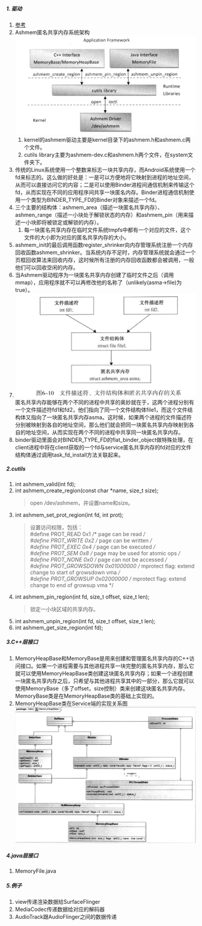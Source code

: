##### 1. 驱动
1. [参考](https://www.jianshu.com/p/d9bc9c668ba6)
2. Ashmem匿名共享内存系统架构![](../MdPicture/26.png)
    1. kernel的ashmem驱动主要是kernel目录下的ashmem.h和ashmem.c两个文件。
    2. cutils library主要为ashmem-dev.c和ashmem.h两个文件，在system文件夹下。
3. 传统的Linux系统使用一个整数来标志一块共享内存，而Android系统使用一个fd来标志的。这么做的好处是：一是可以方便地将它映射到进程的地址空间，从而可以直接访问它的内容；二是可以使用Binder进程间通信机制来传输这个fd，从而实现在不同的应用程序间共享一块匿名内存。Binder进程通信机制使用一个类型为BINDER_TYPE_FD的Binder对象来描述一个fd。
4. 三个主要的结构体：ashmem_area（描述一块匿名共享内存）、ashmen_range（描述一小块处于解锁状态的内存）和ashmem_pin（用来描述一小块即将被锁定或解锁的内存）。
    1. 每一块匿名共享内存在临时文件系统tmpfs中都有一个对应的文件，这个文件的大小即为对应的匿名共享内存的大小。
5. ashmem_init的最后调用函数register_shrinker向内存管理系统注册一个内存回收函数ashmem_shrinker。当系统内存不足时，内存管理系统就会通过一个页框回收算法来回收内存，这时候所有注册的内存回收函数都会被调用，一般他们可以回收空闲的内存。
6. 当Ashmem驱动程序为一块匿名共享内存创建了临时文件之后（调用mmap），应用程序就不可以再修改他的名称了（unlikely(asma->file)为true）。
7. ![](../MdPicture/28.png)匿名共享内存能够在两个不同的进程中共享的奥妙就在于，这两个进程分别有一个文件描述符fd1和fd2，他们指向了同一个文件结构体file1，而这个文件结构体又指向了一块匿名共享内存asma。这时候，如果两个进程的文件描述符分别被映射到各自的地址空间，那么他们就会把同一块匿名共享内存映射到各自的地址空间，从而实现在两个不同的进程中共享同一块匿名共享内存。
8. binder驱动里面会对BINDER_TYPE_FD的flat_binder_object做特殊处理，在client进程中将在client获取的一个fd与service匿名共享内存的fd对应的文件结构体通过调用task_fd_install方法关联起来。

##### 2.cutils
1. int ashmem_valid(int fd);
2. int ashmem_create_region(const char *name, size_t size);
    > open /dev/ashmem，并设置name和size。
3. int ashmem_set_prot_region(int fd, int prot);
    > 设置访问权限，包括：</br>
    > #define PROT_READ	0x1		/* page can be read */</br>
    > #define PROT_WRITE	0x2		/* page can be written */</br>
    > #define PROT_EXEC	0x4		/* page can be executed */</br>
    > #define PROT_SEM	0x8		/* page may be used for atomic ops */</br>
    > #define PROT_NONE	0x0		/* page can not be accessed */</br>
    > #define PROT_GROWSDOWN	0x01000000	/* mprotect flag: extend change to start of growsdown vma */</br>
    > #define PROT_GROWSUP	0x02000000	/* mprotect flag: extend change to end of growsup vma */
4. int ashmem_pin_region(int fd, size_t offset, size_t len);
    > 锁定一小块区域的共享内存。
5. int ashmem_unpin_region(int fd, size_t offset, size_t len);
6. int ashmem_get_size_region(int fd);

##### 3.C++层接口
1. MemoryHeapBase和MemoryBase是用来创建和管理匿名共享内存的C++访问接口。如果一个进程需要与其他进程共享一块完整的匿名共享内存，那么它就可以使用MemoryHeapBase类创建这块匿名共享内存；如果一个进程创建一块匿名共享内存之后，只希望与其他进程共享其中的一部分，那么它就可以使用MemoryBase（多了offset，size控制）类来创建这块匿名共享内存。MemoryBase类是在MemoryHeapBase类的基础上实现的。
2. MemoryHeapBase类在Service端的实现关系图![](../MdPicture/27.png)

##### 4.java层接口
1. MemoryFile.java

##### 5.例子
1. view传递渲染数据给SurfaceFlinger
2. MediaCodec传递数据给对应的解码器
3. AudioTrack跟AudioFlinger之间的数据传递